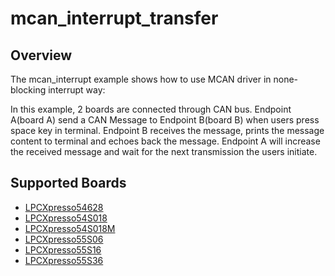 # mcan_interrupt_transfer

## Overview
The mcan_interrupt example shows how to use MCAN driver in none-blocking interrupt way:

In this example, 2 boards are connected through CAN bus. Endpoint A(board A) send a CAN Message to
Endpoint B(board B) when users press space key in terminal. Endpoint B receives the message, prints
the message content to terminal and echoes back the message. Endpoint A will increase the received
message and wait for the next transmission the users initiate.

## Supported Boards
- [LPCXpresso54628](../../../_boards/lpcxpresso54628/driver_examples/mcan/interrupt_transfer/example_board_readme.md)
- [LPCXpresso54S018](../../../_boards/lpcxpresso54s018/driver_examples/mcan/interrupt_transfer/example_board_readme.md)
- [LPCXpresso54S018M](../../../_boards/lpcxpresso54s018m/driver_examples/mcan/interrupt_transfer/example_board_readme.md)
- [LPCXpresso55S06](../../../_boards/lpcxpresso55s06/driver_examples/mcan/interrupt_transfer/example_board_readme.md)
- [LPCXpresso55S16](../../../_boards/lpcxpresso55s16/driver_examples/mcan/interrupt_transfer/example_board_readme.md)
- [LPCXpresso55S36](../../../_boards/lpcxpresso55s36/driver_examples/mcan/interrupt_transfer/example_board_readme.md)
